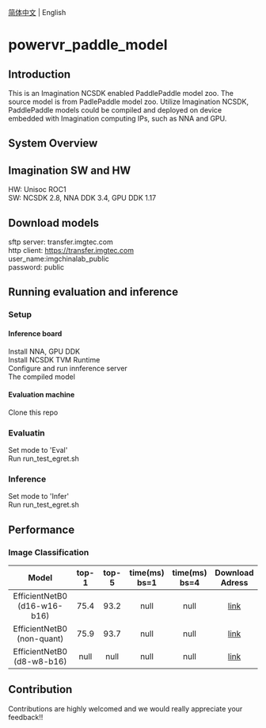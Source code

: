 [简体中文](README_cn.md) | English

# powervr_paddle_model

## Introduction
This is an Imagination NCSDK enabled PaddlePaddle model zoo. The source model is from PadlePaddle model zoo. Utilize Imagination NCSDK, PaddlePaddle models could be compiled and deployed on device embedded with Imagination computing IPs, such as NNA and GPU.


## System Overview


## Imagination SW and HW
HW: Unisoc ROC1  
SW: NCSDK 2.8, NNA DDK 3.4, GPU DDK 1.17  

## Download models
sftp server: transfer.imgtec.com  
http client: https://transfer.imgtec.com  
user_name:imgchinalab_public  
password: public  


## Running evaluation and inference
### Setup
#### Inference board
Install NNA, GPU DDK  
Install NCSDK TVM Runtime  
Configure and run innference server  
The compiled model  

#### Evaluation machine
Clone this repo  

### Evaluatin
Set mode to 'Eval'  
Run run_test_egret.sh  

### Inference
Set mode to 'Infer'  
Run run_test_egret.sh  

## Performance
### Image Classification



| Model | top-1 | top-5 | time(ms)<br>bs=1 | time(ms)<br>bs=4 | Download<br>Adress |
|:----:|:----:|:----:|:----:|:----:|:----:|
|EfficientNetB0<br>(d16-w16-b16)|75.4|93.2|null|null|[link](sftp://transfer.imgtec.com/paddle_models/EfficientNetB0-AX2185-d16w16b16-ncsdk-2_8_deploy.tar.bz2)|
|EfficientNetB0<br>(non-quant)|75.9|93.7|null|null|[link](https://paddle-imagenet-models-name.bj.bcebos.com/dygraph/inference/EfficientNetB0_infer.tar)|
|EfficientNetB0<br>(d8-w8-b16)|null|null|null|null|[link](sftp://transfer.imgtec.com/paddle_models/EfficientNetB0-AX2185-d8w8b16-ncsdk-2_8_deploy.tar.bz2)|

## Contribution
Contributions are highly welcomed and we would really appreciate your feedback!!

